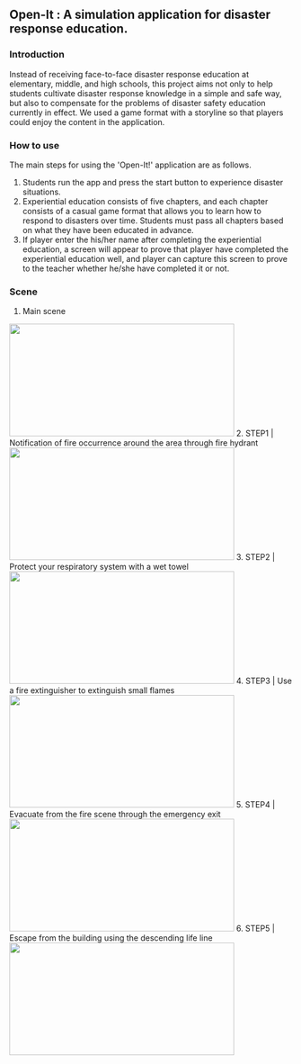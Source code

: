 ## Open-It : A simulation application for disaster response education.

### Introduction
Instead of receiving face-to-face disaster response education at elementary, middle, and high schools, this project aims not only to help students cultivate disaster response knowledge in a simple and safe way, but also to compensate for the problems of disaster safety education currently in effect.
We used a game format with a storyline so that players could enjoy the content in the application.


### How to use
The main steps for using the 'Open-It!' application are as follows.
1. Students run the app and press the start button to experience disaster situations.
2. Experiential education consists of five chapters, and each chapter consists of a casual game format that allows you to learn how to respond to disasters over time. Students must pass all chapters based on what they have been educated in advance.
3. If player enter the his/her name after completing the experiential education, a screen will appear to prove that player have completed the experiential education well, and player can capture this screen to prove to the teacher whether he/she have completed it or not.


### Scene
1. Main scene
<img src="https://user-images.githubusercontent.com/76726898/135649207-f6150af0-3312-4894-a75c-04f7b141892c.png" width="400" height="200"/>
2. STEP1 | Notification of fire occurrence around the area through fire hydrant
<img src="https://user-images.githubusercontent.com/76726898/135649266-e5b6a67f-097b-408c-beb4-da4f32c5a599.png" width="400" height="200"/>
3. STEP2 | Protect your respiratory system with a wet towel
<img src="https://user-images.githubusercontent.com/76726898/135649312-3f2931a3-07d5-49e0-971e-b9b528caead6.png" width="400" height="200"/>
4. STEP3 | Use a fire extinguisher to extinguish small flames
<img src="https://user-images.githubusercontent.com/76726898/135649396-c44e7e8f-6cf3-4452-9d97-7c7997cddcda.png" width="400" height="200"/>
5. STEP4 | Evacuate from the fire scene through the emergency exit
<img src="https://user-images.githubusercontent.com/76726898/135649446-3973b8f1-1aa6-45b6-a881-f5892fc9d5a3.png" width="400" height="200"/>
6. STEP5 | Escape from the building using the descending life line
<img src="https://user-images.githubusercontent.com/76726898/135649508-6403406e-9732-460b-9423-d48f6c098155.png" width="400" height="200"/>



